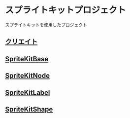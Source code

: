 # スプライトキットプロジェクト

スプライトキットを使用したプロジェクト

## [クリエイト](https://github.com/ghsumiyasu/Swift/blob/main/README-SpriteKit-Create-jp.md)
## [SpriteKitBase](https://github.com/ghsumiyasu/Swift/blob/main/README-Swift-SpriteKitBase-jp.md)
## [SpriteKitNode](https://github.com/ghsumiyasu/Swift/blob/main/README-Swift-Construtor-jp.md)
## [SpriteKitLabel](https://github.com/ghsumiyasu/Swift/blob/main/README-Swift-SKLabelNode-Funcao-jp.md)
## [SpriteKitShape](https://github.com/ghsumiyasu/Swift/blob/main/README-Swift-SKShapeNode-Funcao-jp.md)